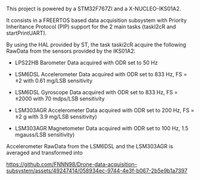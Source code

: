 This project is powered by a STM32F767ZI and a X-NUCLEO-IKS01A2. 

It consists in a FREERTOS based data acquisition subsystem with Priority Inheritance Protocol (PIP) support for the 2 main tasks (taskI2cR and startPrintUART).

By using the HAL provided by ST, the task taski2cR acquire the following RawData from the sensors provided by the IKS01A2:

- LPS22HB Barometer
  Data acquired with ODR set to 50 Hz
  
- LSM6DSL Accelerometer
  Data acquired with ODR set to 833 Hz,
  FS = ±2 with 0.61 mg/LSB sensitivity
 
- LSM6DSL Gyroscope
  Data acquired with ODR set to 833 Hz,
  FS = ±2000 with 70 mdps/LSB sensitivity
    
- LSM303AGR Accelerometer
  Data acquired with ODR set to 200 Hz,
  FS = ±2 g with 3.9 mg/LSB sensitivity)
  
- LSM303AGR Magnetometer
  Data acquired with ODR set to 100 Hz,
  1.5 mgauss/LSB sensitivity)


Accelerometer RawData from the LSM6DSL and the LSM303AGR is averaged and transformed into 

https://github.com/FNNN98/Drone-data-acquisition-subsystem/assets/49247414/058934ec-9744-4e3f-b067-2b5e9b1a7397

